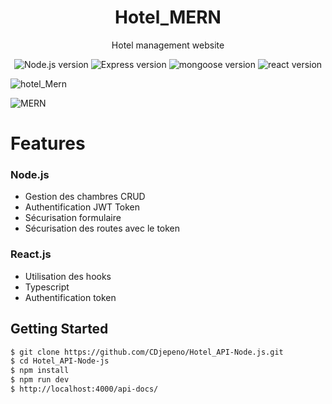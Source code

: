 <p align="center"><h1 align="center">
Hotel_MERN
</h1>

<p align="center">
  Hotel management website
</p>

<p align="center">
    <img src="https://img.shields.io/badge/Node.js-V.15.11.0-green" alt="Node.js version">
    <img src="https://img.shields.io/badge/Express-V%204.17.1-green" alt="Express version">
    <img src="https://img.shields.io/badge/Mongoose-V%5E5.10.7-green" alt="mongoose version">
  <img src="https://img.shields.io/badge/React-V%2017.0.2-green" alt="react version">
</p>

![hotel_Mern](https://user-images.githubusercontent.com/43074465/113595287-1be18980-9639-11eb-8333-07c74be5d4fb.png)


![MERN](https://user-images.githubusercontent.com/43074465/113595320-23a12e00-9639-11eb-9681-1414ca5f19d8.jpg)



# Features
### Node.js
- Gestion des chambres CRUD
- Authentification JWT Token
- Sécurisation formulaire
- Sécurisation des routes avec le token

### React.js
- Utilisation des hooks
- Typescript
- Authentification token


## Getting Started
```bash
$ git clone https://github.com/CDjepeno/Hotel_API-Node.js.git
$ cd Hotel_API-Node-js
$ npm install
$ npm run dev 
$ http://localhost:4000/api-docs/
```

